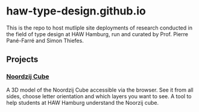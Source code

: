# haw-type-design.github.io

This is the repo to host mutliple site deployments of research conducted in the field of type design at HAW Hamburg, run and curated by Prof. Pierre Pané-Farré and Simon Thiefes.

## Projects

### [Noordzij Cube](https://haw-type-design.github.io/noordzij-cube/)
A 3D model of the Noordzij Cube accessible via the browser. See it from all sides, choose letter orientation and which layers you want to see. A tool to help students at HAW Hamburg understand the Noorzij cube.
